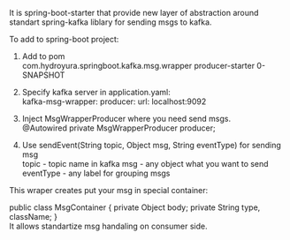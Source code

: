 It is spring-boot-starter that provide new layer of abstraction around standart spring-kafka liblary for sending msgs to kafka.<br>

To add to spring-boot project:<br>
1. Add to pom<br>
		<dependency>
			<groupId>com.hydroyura.springboot.kafka.msg.wrapper</groupId>
			<artifactId>producer-starter</artifactId>
			<version>0-SNAPSHOT</version>
		</dependency>
2. Specify kafka server in application.yaml:<br>
    kafka-msg-wrapper:
      producer:
        url: localhost:9092
   
3. Inject MsgWrapperProducer where you need send msgs.<br>
    @Autowired
    private MsgWrapperProducer producer;

4. Use sendEvent(String topic, Object msg, String eventType) for sending msg<br>
   topic - topic name in kafka
   msg - any object what you want to send
   eventType - any label for grouping msgs

 
This wraper creates put your msg in special container:<br>
  
  public class MsgContainer {
    private Object body;
    private String type, className;
  }
<br>
  It allows standartize msg handaling on consumer side.
